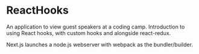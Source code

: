 # ReactHooks

An application to view guest speakers at a coding camp.
Introduction to using React hooks, with custom hooks and alongside react-redux.

Next.js launches a node.js webserver with webpack as the bundler/builder.
